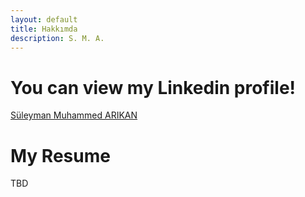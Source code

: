 ```yaml
---
layout: default
title: Hakkımda
description: S. M. A.
---
```


# You can view my Linkedin profile!

<div class="LI-profile-badge"  data-version="v1" data-size="medium" data-locale="tr_TR" data-type="horizontal" data-theme="light" data-vanity="süleyman-muhammed-arikan-003790157"><a class="LI-simple-link" href='https://tr.linkedin.com/in/s%C3%BCleyman-muhammed-arikan-003790157?trk=profile-badge'>Süleyman Muhammed ARIKAN</a></div>

# My Resume

TBD
